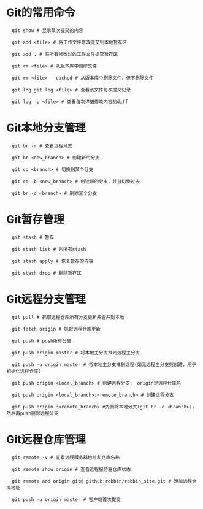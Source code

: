 # Git的常用命令

      git show # 显示某次提交的内容
 
      git add <file> # 将工作文件修改提交到本地暂存区

      git add . # 将所有修改过的工作文件提交暂存区

      git rm <file> # 从版本库中删除文件

      git rm <file> --cached # 从版本库中删除文件，但不删除文件

      git log git log <file> # 查看该文件每次提交记录

      git log -p <file> # 查看每次详细修改内容的diff

# Git本地分支管理

      git br -r # 查看远程分支

      git br <new_branch> # 创建新的分支

      git co <branch> # 切换到某个分支

      git co -b <new_branch> # 创建新的分支，并且切换过去

      git br -d <branch> # 删除某个分支

# Git暂存管理

      git stash # 暂存

      git stash list # 列所有stash

      git stash apply # 恢复暂存的内容

      git stash drop # 删除暂存区

# Git远程分支管理

      git pull # 抓取远程仓库所有分支更新并合并到本地

      git fetch origin # 抓取远程仓库更新
      
      git push # push所有分支

      git push origin master # 将本地主分支推到远程主分支

      git push -u origin master # 将本地主分支推到远程(如无远程主分支则创建，用于初始化远程仓库)

      git push origin <local_branch> # 创建远程分支， origin是远程仓库名

      git push origin <local_branch>:<remote_branch> # 创建远程分支

      git push origin :<remote_branch> #先删除本地分支(git br -d <branch>)，然后再push删除远程分支

# Git远程仓库管理

      git remote -v # 查看远程服务器地址和仓库名称

      git remote show origin # 查看远程服务器仓库状态

      git remote add origin git@ github:robbin/robbin_site.git # 添加远程仓库地址

      git push -u origin master # 客户端首次提交

